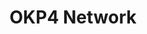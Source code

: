 ---
layout: default
######## CARD FRONT VARIABLE
img: okp4.png
# kind blockchain : tendermint, polkadot, ethereum, near, move.
kind_blockchain: move
title: OKP4 Network
modal: okp4-testnet
# status
# - finished
# - ongoing
# - cancel
# - preparations / other
status: cancel
reason: "Not selected"

######## DETAILS USED MODAL
website: ""
event_name: ""
event_link:  ""
node_id: ""

######### TECHNOLOGY
os: 
monitoring: 
monitoring_pdf: 
security: ""
network: ""

######## INFRASTRUCTURE
# if kind_blockchain is tendermint,please assign  tendermint_ of value
tendermint_rpc:
tendermint_api:
tendermint_grpc:
tendermint_grpc_web:
---